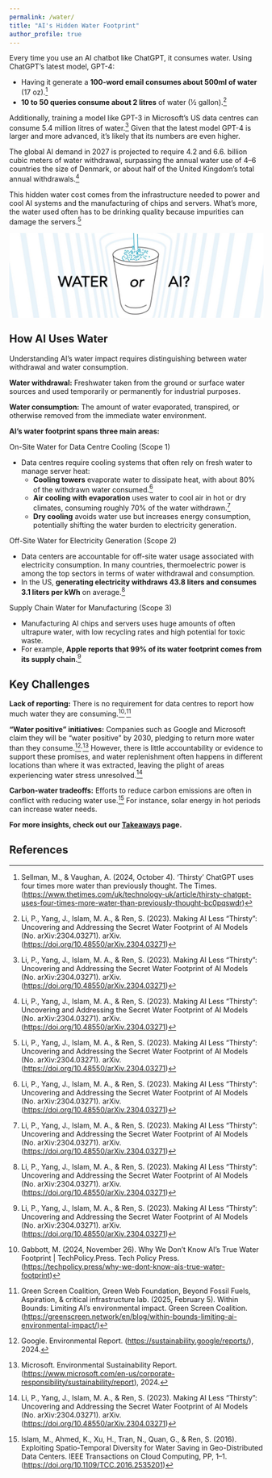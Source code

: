```yaml
---
permalink: /water/
title: "AI's Hidden Water Footprint"
author_profile: true
---
```

Every time you use an AI chatbot like ChatGPT, it consumes water. Using ChatGPT’s latest model, GPT-4:<br>
- Having it generate a **100-word email consumes about 500ml of water** (17 oz).[^1]
- **10 to 50 queries consume about 2 litres** of water (½ gallon).[^2]

Additionally, training a model like GPT-3 in Microsoft’s US data centres can consume 5.4 million litres of water.[^2] Given that the latest model GPT-4 is larger and more advanced, it’s likely that its numbers are even higher.

The global AI demand in 2027 is projected to require 4.2 and 6.6. billion cubic meters of water withdrawal, surpassing the annual water use of 4–6 countries the size of Denmark, or about half of the United Kingdom’s total annual withdrawals.[^2]

This hidden water cost comes from the infrastructure needed to power and cool AI systems and the manufacturing of chips and servers. What’s more, the water used often has to be drinking quality because impurities can damage the servers.[^2]

<img src="/images/JSD_SaveTheAI_HeaderImage_Water.jpg" style="display: block; margin: auto;"/>

## How AI Uses Water
Understanding AI’s water impact requires distinguishing between water withdrawal and water consumption.

**Water withdrawal:** Freshwater taken from the ground or surface water sources and used temporarily or permanently for industrial purposes.

**Water consumption:** The amount of water evaporated, transpired, or otherwise removed from the immediate water environment.

**AI’s water footprint spans three main areas:**

On-Site Water for Data Centre Cooling (Scope 1)
- Data centres require cooling systems that often rely on fresh water to manage server heat:
  - **Cooling towers** evaporate water to dissipate heat, with about 80% of the withdrawn water consumed.[^2]
  - **Air cooling with evaporation** uses water to cool air in hot or dry climates, consuming roughly 70% of the water withdrawn.[^2]
  - **Dry cooling** avoids water use but increases energy consumption, potentially shifting the water burden to electricity generation.
 
Off-Site Water for Electricity Generation (Scope 2)
- Data centers are accountable for off-site water usage associated with electricity consumption. In many countries, thermoelectric power is among the top sectors in terms of water withdrawal and consumption. 
- In the US, **generating electricity withdraws 43.8 liters and consumes 3.1 liters per kWh** on average.[^2]

Supply Chain Water for Manufacturing (Scope 3)
- Manufacturing AI chips and servers uses huge amounts of often ultrapure water, with low recycling rates and high potential for toxic waste.
- For example, **Apple reports that 99% of its water footprint comes from its supply chain**.[^2]

## Key Challenges
**Lack of reporting:** There is no requirement for data centres to report how much water they are consuming.[^3]<sup>,</sup>[^4]

**“Water positive” initiatives:** Companies such as Google and Microsoft claim they will be “water positive” by 2030, pledging to return more water than they consume.[^5]<sup>,</sup>[^6] However, there is little accountability or evidence to support these promises, and water replenishment often happens in different locations than where it was extracted, leaving the plight of areas experiencing water stress unresolved.[^2]

**Carbon-water tradeoffs:** Efforts to reduce carbon emissions are often in conflict with reducing water use.[^7] For instance, solar energy in hot periods can increase water needs. 

**For more insights, check out our [Takeaways](https://savethe.ai/takeaways/) page.**

## References
[^1]: Sellman, M., & Vaughan, A. (2024, October 4). ‘Thirsty’ ChatGPT uses four times more water than previously thought. The Times. (https://www.thetimes.com/uk/technology-uk/article/thirsty-chatgpt-uses-four-times-more-water-than-previously-thought-bc0pqswdr)

[^2]: Li, P., Yang, J., Islam, M. A., & Ren, S. (2023). Making AI Less “Thirsty”: Uncovering and Addressing the Secret Water Footprint of AI Models (No. arXiv:2304.03271). arXiv. (https://doi.org/10.48550/arXiv.2304.03271)

[^3]: Gabbott, M. (2024, November 26). Why We Don’t Know AI’s True Water Footprint \| TechPolicy.Press. Tech Policy Press. (https://techpolicy.press/why-we-dont-know-ais-true-water-footprint) 

[^4]: Green Screen Coalition, Green Web Foundation, Beyond Fossil Fuels, Aspiration, & critical infrastructure lab. (2025, February 5). Within Bounds: Limiting AI’s environmental impact. Green Screen Coalition. (https://greenscreen.network/en/blog/within-bounds-limiting-ai-environmental-impact/)

[^5]: Google. Environmental Report. (https://sustainability.google/reports/), 2024.

[^6]: Microsoft. Environmental Sustainability Report. (https://www.microsoft.com/en-us/corporate-responsibility/sustainability/report), 2024.

[^7]: Islam, M., Ahmed, K., Xu, H., Tran, N., Quan, G., & Ren, S. (2016). Exploiting Spatio-Temporal Diversity for Water Saving in Geo-Distributed Data Centers. IEEE Transactions on Cloud Computing, PP, 1–1. (https://doi.org/10.1109/TCC.2016.2535201) 
